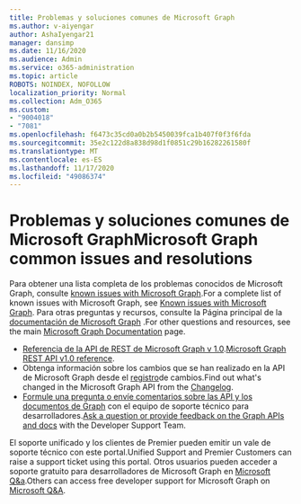 ```yaml
---
title: Problemas y soluciones comunes de Microsoft Graph
ms.author: v-aiyengar
author: AshaIyengar21
manager: dansimp
ms.date: 11/16/2020
ms.audience: Admin
ms.service: o365-administration
ms.topic: article
ROBOTS: NOINDEX, NOFOLLOW
localization_priority: Normal
ms.collection: Adm_O365
ms.custom:
- "9004018"
- "7081"
ms.openlocfilehash: f6473c35cd0a0b2b5450039fca1b407f0f3f6fda
ms.sourcegitcommit: 35e2c122d8a838d98d1f0851c29b16282261580f
ms.translationtype: MT
ms.contentlocale: es-ES
ms.lasthandoff: 11/17/2020
ms.locfileid: "49086374"
---
```

# <a name="microsoft-graph-common-issues-and-resolutions"></a><span data-ttu-id="d8379-102">Problemas y soluciones comunes de Microsoft Graph</span><span class="sxs-lookup"><span data-stu-id="d8379-102">Microsoft Graph common issues and resolutions</span></span>

<span data-ttu-id="d8379-103">Para obtener una lista completa de los problemas conocidos de Microsoft Graph, consulte [known issues with Microsoft Graph](https://docs.microsoft.com/graph/known-issues).</span><span class="sxs-lookup"><span data-stu-id="d8379-103">For a complete list of known issues with Microsoft Graph, see [Known issues with Microsoft Graph](https://docs.microsoft.com/graph/known-issues).</span></span> <span data-ttu-id="d8379-104">Para otras preguntas y recursos, consulte la Página principal de la [documentación de Microsoft Graph](https://docs.microsoft.com/graph/) .</span><span class="sxs-lookup"><span data-stu-id="d8379-104">For other questions and resources, see the main [Microsoft Graph Documentation](https://docs.microsoft.com/graph/) page.</span></span>

- <span data-ttu-id="d8379-105">[Referencia de la API de REST de Microsoft Graph v 1.0](https://docs.microsoft.com/graph/api/overview?toc=.%2Fref%2Ftoc.json&view=graph-rest-1.0).</span><span class="sxs-lookup"><span data-stu-id="d8379-105">[Microsoft Graph REST API v1.0 reference](https://docs.microsoft.com/graph/api/overview?toc=.%2Fref%2Ftoc.json&view=graph-rest-1.0).</span></span>
- <span data-ttu-id="d8379-106">Obtenga información sobre los cambios que se han realizado en la API de Microsoft Graph desde el [registro](https://docs.microsoft.com/graph/changelog)de cambios.</span><span class="sxs-lookup"><span data-stu-id="d8379-106">Find out what's changed in the Microsoft Graph API from the [Changelog](https://docs.microsoft.com/graph/changelog).</span></span> 
- <span data-ttu-id="d8379-107">[Formule una pregunta o envíe comentarios sobre las API y los documentos de Graph](https://aka.ms/GraphDeveloperSupport) con el equipo de soporte técnico para desarrolladores.</span><span class="sxs-lookup"><span data-stu-id="d8379-107">[Ask a question or provide feedback on the Graph APIs and docs](https://aka.ms/GraphDeveloperSupport) with the Developer Support Team.</span></span>

<span data-ttu-id="d8379-108">El soporte unificado y los clientes de Premier pueden emitir un vale de soporte técnico con este portal.</span><span class="sxs-lookup"><span data-stu-id="d8379-108">Unified Support and Premier Customers can raise a support ticket using this portal.</span></span> <span data-ttu-id="d8379-109">Otros usuarios pueden acceder a soporte gratuito para desarrolladores de Microsoft Graph en [Microsoft Q&a](https://aka.ms/AskGraph).</span><span class="sxs-lookup"><span data-stu-id="d8379-109">Others can access free developer support for Microsoft Graph on [Microsoft Q&A](https://aka.ms/AskGraph).</span></span>
